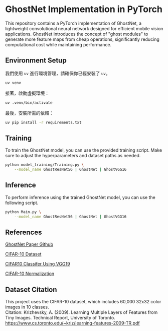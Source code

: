 # GhostNet Implementation in PyTorch

This repository contains a PyTorch implementation of GhostNet, a lightweight convolutional neural network designed for efficient mobile vision applications. GhostNet introduces the concept of "ghost modules" to generate more feature maps from cheap operations, significantly reducing computational cost while maintaining performance.

## Environment Setup

我們使用 `uv` 進行環境管理，請確保你已經安裝了 `uv`。

```bash
uv venv
```

接著，啟動虛擬環境：

```bash
uv .venv/bin/activate
```

最後，安裝所需的依賴：

```bash
uv pip install -r requirements.txt
```

## Training

To train the GhostNet model, you can use the provided training script. Make sure to adjust the hyperparameters and dataset paths as needed.

```bash
python model_training/Training.py \
    --model_name GhostResNet56 | GhostNet | GhostVGG16
```

## Inference

To perform inference using the trained GhostNet model, you can use the following script.

```bash
python Main.py \
    --model_name GhostResNet56 | GhostNet | GhostVGG16
```

## References

[GhostNet Paper Github](https://github.com/huawei-noah/Efficient-AI-Backbones/tree/master/ghostnet_pytorch)

[CIFAR-10 Dataset](https://www.cs.toronto.edu/~kriz/cifar.html)

[CIFAR10 Classifer Using VGG19](https://medium.com/@charlie910417/cifar10-classifer-using-vgg19-d948a4df6b20)

[CIFAR-10 Normalization](https://github.com/kuangliu/pytorch-cifar/issues/19)

## Dataset Citation

This project uses the CIFAR-10 dataset, which includes 60,000 32x32 color images in 10 classes.  
Citation: Krizhevsky, A. (2009). Learning Multiple Layers of Features from Tiny Images. Technical Report, University of Toronto. https://www.cs.toronto.edu/~kriz/learning-features-2009-TR.pdf